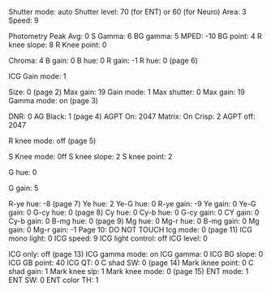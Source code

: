 
Shutter mode: auto 
Shutter level: 70 (for ENT) or 60 (for Neuro) 
Area: 3 
Speed: 9
<!-- // Photometry Mode not mentioned, and what is Photomnetry 0?
Photometry Mode: Photometry
Photometry: 0 -->
Photometry Peak Avg: 0
S Gamma: 6
BG gamma: 5
MPED: -10
BG point: 4 
R knee slope: 8
R Knee point: 0
<!-- Enhance is not here -->
Chroma: 4 
B gain: 0
B hue: 0 
R gain: -1 
R hue: 0 (page 6)
<!-- ENV -->
ICG Gain mode: 1 


Size: 0 (page 2)
Max gain: 19
Gain mode: 1 
Max shutter: 0
Max gain: 19
Gamma mode: on (page 3)



DNR: 0
AG Black: 1 (page 4)
AGPT On: 2047
Matrix: On
Crisp: 2
AGPT off: 2047

R knee mode: off (page 5) 


S Knee mode: 0ff 
S knee slope: 2 
S knee point: 2 

G hue: 0 


G gain: 5 

R-ye hue: -8 (page 7)
Ye hue: 2 
Ye-G hue: 0
R-ye gain: -9
Ye gain: 0 
Ye-G gain: 0
G-cy hue: 0 (page 8)
Cy hue: 0
Cy-b hue: 0
G-cy gain: 0
CY gain: 0
Cy-b gain: 0 
B-mg hue: 0 (page 9)
Mg hue: 0 
Mg-r hue: 0
B-mg gain: 0 
Mg gain: 0 
Mg-r gain: -1 
Page 10: DO NOT TOUCH
Icg mode: 0 (page 11)
ICG mono light: 0 
ICG speed: 9
ICG light control: off
ICG level: 0

ICG only: off (page 13)
ICG gamma mode: on 
ICG gamma: 0
ICG BG slope: 0
ICG GB point: 40
ICG QT: 0 
C shad SW: 0 (page 14)
Mark iknee point: 0
C shad gain: 1 
Mark knee slp: 1
Mark knee mode: 0 (page 15)
ENT mode: 1 
ENT SW: 0
ENT color TH: 1 